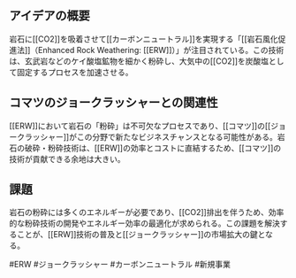 

## アイデアの概要
岩石に[[CO2]]を吸着させて[[カーボンニュートラル]]を実現する「[[岩石風化促進法]]（Enhanced Rock Weathering: [[ERW]]）」が注目されている。この技術は、玄武岩などのケイ酸塩鉱物を細かく粉砕し、大気中の[[CO2]]を炭酸塩として固定するプロセスを加速させる。

## コマツのジョークラッシャーとの関連性
[[ERW]]において岩石の「粉砕」は不可欠なプロセスであり、[[コマツ]]の[[ジョークラッシャー]]がこの分野で新たなビジネスチャンスとなる可能性がある。岩石の破砕・粉砕技術は、[[ERW]]の効率とコストに直結するため、[[コマツ]]の技術が貢献できる余地は大きい。

## 課題
岩石の粉砕には多くのエネルギーが必要であり、[[CO2]]排出を伴うため、効率的な粉砕技術の開発やエネルギー効率の最適化が求められる。この課題を解決することが、[[ERW]]技術の普及と[[ジョークラッシャー]]の市場拡大の鍵となる。

#ERW #ジョークラッシャー #カーボンニュートラル #新規事業